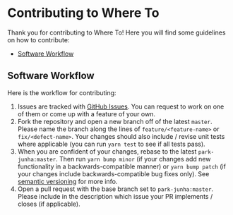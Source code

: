 # Contributing to Where To

Thank you for contributing to Where To! Here you will find some guidelines on how to contribute:

- [Software Workflow](#workflow)

## <a name="workflow"></a> Software Workflow

Here is the workflow for contributing:

1. Issues are tracked with [GitHub Issues](https://github.com/park-junha/WhereTo/issues). You can request to work on one of them or come up with a feature of your own.
2. Fork the repository and open a new branch off of the latest `master`. Please name the branch along the lines of `feature/<feature-name>` or `fix/<defect-name>`. Your changes should also include / revise unit tests where applicable (you can run `yarn test` to see if all tests pass).
3. When you are confident of your changes, rebase to the latest `park-junha:master`. Then run `yarn bump minor` (if your changes add new functionality in a backwards-compatible manner) or `yarn bump patch` (if your changes include backwards-compatible bug fixes only). See [semantic versioning](https://semver.org/) for more info.
4. Open a pull request with the base branch set to `park-junha:master`. Please include in the description which issue your PR implements / closes (if applicable).
